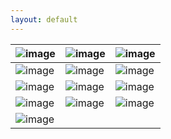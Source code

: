 ```yaml
---
layout: default
---
```


| ![image](http://danaamundsen.site44.com/images/portfolio1/thumbnails/birdies.png "test") | ![image](http://danaamundsen.site44.com/images/portfolio1/thumbnails/catbutts.png "test") | ![image](http://danaamundsen.site44.com/images/portfolio1/thumbnails/concert_fits.png "test") |
| --- | --- | --- |
| ![image](http://danaamundsen.site44.com/images/portfolio1/thumbnails/fish.png "test") | ![image](http://danaamundsen.site44.com/images/portfolio1/thumbnails/hospitality.png "test") | ![image](http://danaamundsen.site44.com/images/portfolio1/thumbnails/jen.png "test") |
| ![image](http://danaamundsen.site44.com/images/portfolio1/thumbnails/jurdan.png "test") | ![image](http://danaamundsen.site44.com/images/portfolio1/thumbnails/loyal_knight.png "test") | ![image](http://danaamundsen.site44.com/images/portfolio1/thumbnails/trio.png "test") |
| ![image](http://danaamundsen.site44.com/images/portfolio1/thumbnails/waitercat.png "test") | ![image](http://danaamundsen.site44.com/images/portfolio1/thumbnails/wwx.png "test") | ![image](http://danaamundsen.site44.com/images/portfolio1/thumbnails/pip_and_maus.png "test") |
| ![image](http://danaamundsen.site44.com/images/portfolio1/thumbnails/mystery_squad.png "test") |  |  |
